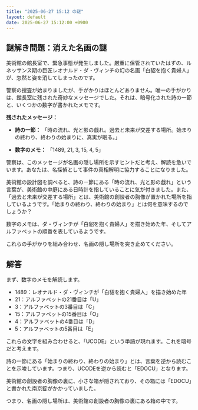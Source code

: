 ```yaml
---
title: "2025-06-27 15:12 の謎"
layout: default
date: 2025-06-27 15:12:00 +0900
---
```

## 謎解き問題：消えた名画の謎

美術館の館長室で、緊急事態が発生しました。厳重に保管されていたはずの、ルネッサンス期の巨匠レオナルド・ダ・ヴィンチの幻の名画「白貂を抱く貴婦人」が、忽然と姿を消してしまったのです。

警察の捜査が始まりましたが、手がかりはほとんどありません。唯一の手がかりは、館長室に残された奇妙なメッセージでした。それは、暗号化された詩の一節と、いくつかの数字が書かれたメモです。

**残されたメッセージ：**

*   **詩の一節：** 「時の流れ、光と影の戯れ。過去と未来が交差する場所。始まりの終わり、終わりの始まりに、真実が眠る。」

*   **数字のメモ：** 「1489, 21, 3, 15, 4, 5」

警察は、このメッセージが名画の隠し場所を示すヒントだと考え、解読を急いでいます。あなたは、名探偵として事件の真相解明に協力することになりました。

美術館の設計図を調べると、詩の一節にある「時の流れ、光と影の戯れ」という言葉が、美術館の中庭にある日時計を指していることに気が付きました。また、「過去と未来が交差する場所」とは、美術館の創設者の胸像が置かれた場所を指しているようです。「始まりの終わり、終わりの始まり」とは何を意味するのでしょうか？

数字のメモは、ダ・ヴィンチが「白貂を抱く貴婦人」を描き始めた年、そしてアルファベットの順番を表しているようです。

これらの手がかりを組み合わせ、名画の隠し場所を突き止めてください。

## 解答

まず、数字のメモを解読します。

*   1489：レオナルド・ダ・ヴィンチが「白貂を抱く貴婦人」を描き始めた年
*   21：アルファベットの21番目は「U」
*   3：アルファベットの3番目は「C」
*   15：アルファベットの15番目は「O」
*   4：アルファベットの4番目は「D」
*   5：アルファベットの5番目は「E」

これらの文字を組み合わせると、「UCODE」という単語が現れます。これを暗号だと考えます。

詩の一節にある「始まりの終わり、終わりの始まり」とは、言葉を逆から読むことを示唆しています。つまり、UCODEを逆から読むと「EDOCU」となります。

美術館の創設者の胸像の裏に、小さな箱が隠されており、その箱には「EDOCU」と書かれた南京錠がかかっていました。

つまり、名画の隠し場所は、美術館の創設者の胸像の裏にある箱の中です。
